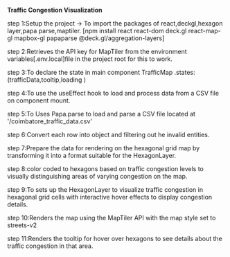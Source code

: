 
**Traffic Congestion Visualization**
 
step 1:Setup the project -> To import the packages of react,deckgl,hexagon layer,papa parse,maptiler.
      [npm install react react-dom deck.gl react-map-gl mapbox-gl papaparse @deck.gl/aggregation-layers]
      
step 2:Retrieves the API key for MapTiler from the environment variables[.env.local]file in the project root for this to work.

step 3:To declare the state in main component TrafficMap .states:(trafficData,tooltip,loading )

step 4:To use the useEffect hook to load and process data from a CSV file on component mount.

step 5:To Uses Papa.parse to load and parse a CSV file located at '/coimbatore_traffic_data.csv'

step 6:Convert each row into object and filtering out he invalid entities.

step 7:Prepare the data for rendering on the hexagonal grid map by transforming it into a format suitable for the HexagonLayer.

step 8:color coded to hexagons based on traffic congestion levels to visually distinguishing areas of varying congestion on the map.

step 9:To sets up the HexagonLayer to visualize traffic congestion in hexagonal grid cells with interactive hover effects to display congestion details.

step 10:Renders the map using the MapTiler API with the map style set to streets-v2

step 11:Renders the tooltip for hover over hexagons to see details about the traffic congestion in that area.


